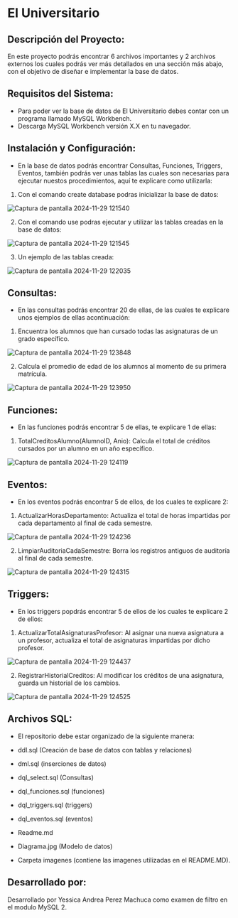 # El Universitario

## Descripción del Proyecto:
En este proyecto podrás encontrar 6 archivos importantes y 2 archivos externos los cuales podrás ver más detallados en una sección más abajo, con el objetivo de diseñar e implementar la base de datos.

## Requisitos del Sistema:
* Para poder ver la base de datos de El Universitario debes contar con un programa llamado MySQL Workbench.
* Descarga MySQL Workbench versión X.X en tu navegador.

## Instalación y Configuración:
* En la base de datos podrás encontrar Consultas, Funciones, Triggers, Eventos, también podrás ver unas tablas las cuales son necesarias para ejecutar nuestos procedimientos, aquí te explicare como utilizarla:
1. Con el comando create database podras inicializar la base de datos:

![Captura de pantalla 2024-11-29 121540](https://github.com/user-attachments/assets/d04bbc1e-bb31-49a7-965d-2821b9973ef7)

2. Con el comando use podras ejecutar y utilizar las tablas creadas en la base de datos:

![Captura de pantalla 2024-11-29 121545](https://github.com/user-attachments/assets/a045025c-59e0-4a61-9a23-c67eea1965cd)

3. Un ejemplo de las tablas creada:

![Captura de pantalla 2024-11-29 122035](https://github.com/user-attachments/assets/cffd4fd3-d94b-491c-8386-dc1075b6e464)

## Consultas:
* En las consultas podrás encontrar 20 de ellas, de las cuales te explicare unos ejemplos de ellas acontinuación:
1. Encuentra los alumnos que han cursado todas las asignaturas de un grado específico.

![Captura de pantalla 2024-11-29 123848](https://github.com/user-attachments/assets/ea56808a-13e0-45c0-bf92-f047fe7e48a6)

2. Calcula el promedio de edad de los alumnos al momento de su primera matrícula.

![Captura de pantalla 2024-11-29 123950](https://github.com/user-attachments/assets/2e9f375d-9ecf-45c2-87bd-9355684515aa)

## Funciones:
* En las funciones podrás encontrar 5 de ellas, te explicare 1 de ellas:

1. TotalCreditosAlumno(AlumnoID, Anio): Calcula el total de créditos cursados por un alumno en un año específico.

![Captura de pantalla 2024-11-29 124119](https://github.com/user-attachments/assets/c2336e68-f42b-49c4-a5d4-99920bad92d3)

## Eventos:
* En los eventos podrás encontrar 5 de ellos, de los cuales te explicare 2:
1. ActualizarHorasDepartamento: Actualiza el total de horas impartidas por cada departamento al final de cada semestre.

![Captura de pantalla 2024-11-29 124236](https://github.com/user-attachments/assets/3025b616-db58-4c53-9fea-10db67008bfa)

2. LimpiarAuditoriaCadaSemestre: Borra los registros antiguos de auditoría al final de cada semestre.

![Captura de pantalla 2024-11-29 124315](https://github.com/user-attachments/assets/e42b39ae-afd0-438e-b33c-a6af30302f75)

## Triggers:
* En los triggers popdrás encontrar 5 de ellos de los cuales te explicare 2 de ellos:

1. ActualizarTotalAsignaturasProfesor: Al asignar una nueva asignatura a un profesor, actualiza el total de asignaturas impartidas por dicho profesor.

![Captura de pantalla 2024-11-29 124437](https://github.com/user-attachments/assets/36a8455a-6ae9-4b20-80b0-24cba2fe7822)

2. RegistrarHistorialCreditos: Al modificar los créditos de una asignatura, guarda un historial de los cambios.

![Captura de pantalla 2024-11-29 124525](https://github.com/user-attachments/assets/27172a48-8a1c-4194-a824-b18db1fb13a0)

## Archivos SQL:
* El repositorio debe estar organizado de la siguiente manera:

* ddl.sql (Creación de base de datos con tablas y relaciones)
* dml.sql (inserciones de datos)
* dql_select.sql (Consultas)
* dql_funciones.sql (funciones)
* dql_triggers.sql (triggers)
* dql_eventos.sql (eventos)
* Readme.md
* Diagrama.jpg (Modelo de datos)
* Carpeta imagenes (contiene las imagenes utilizadas en el README.MD).

## Desarrollado por:
Desarrollado por Yessica Andrea Perez Machuca como examen de filtro en el modulo MySQL 2.
